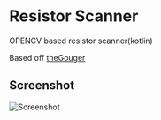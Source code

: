 # Resistor Scanner

OPENCV based resistor scanner(kotlin)

Based off
[theGouger](https://github.com/thegouger/ResistorScanner)

## Screenshot
![Screenshot](http://i.imgur.com/aBMGLoL.png)

